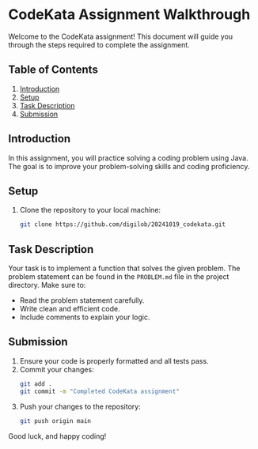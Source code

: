 # CodeKata Assignment Walkthrough

Welcome to the CodeKata assignment! This document will guide you through the steps required to complete the assignment.

## Table of Contents
1. [Introduction](#introduction)
2. [Setup](#setup)
3. [Task Description](#task-description)
4. [Submission](#submission)

## Introduction
In this assignment, you will practice solving a coding problem using Java. The goal is to improve your problem-solving skills and coding proficiency.

## Setup
1. Clone the repository to your local machine:
    ```bash
    git clone https://github.com/digilob/20241019_codekata.git
    ```

## Task Description
Your task is to implement a function that solves the given problem. The problem statement can be found in the `PROBLEM.md` file in the project directory. Make sure to:
- Read the problem statement carefully.
- Write clean and efficient code.
- Include comments to explain your logic.

## Submission
1. Ensure your code is properly formatted and all tests pass.
2. Commit your changes:
    ```bash
    git add .
    git commit -m "Completed CodeKata assignment"
    ```
3. Push your changes to the repository:
    ```bash
    git push origin main
    ```

Good luck, and happy coding!
